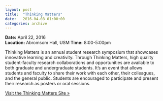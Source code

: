 ```yaml
---
layout: post
title:  "Thinking Matters"
date:   2016-04-08 01:00:00
categories: archive
---
```


<strong>Date:</strong> April 22, 2016<br>
<strong>Location:</strong> Abromsom Hall, USM
<strong>Time:</strong> 8:00-5:00pm

<p>Thinking Matters is an annual student research symposium that showcases innovative learning and creativity. Through Thinking Matters, high quality student-faculty research collaborations and opportunities are available to both graduate and undergraduate students. It’s an event that allows students and faculty to share their work with each other, their colleagues, and the general public. Students are encouraged to participate and present their research as posters or oral sessions.</p>

<a href="http://usm.maine.edu/honors/thinkingmatters">Visit the Thinking Matters Site &raquo;</a>

